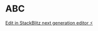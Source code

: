 # ABC

[Edit in StackBlitz next generation editor ⚡️](https://stackblitz.com/~/github.com/WelCode99/ABC)